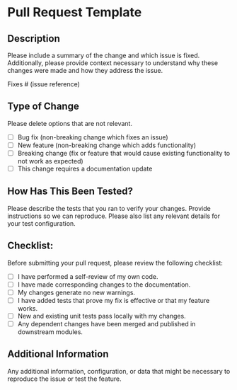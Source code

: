 # Pull Request Template

## Description

Please include a summary of the change and which issue is fixed. Additionally, please provide context necessary to understand why these changes were made and how they address the issue.

Fixes # (issue reference)

## Type of Change

Please delete options that are not relevant.

- [ ] Bug fix (non-breaking change which fixes an issue)
- [ ] New feature (non-breaking change which adds functionality)
- [ ] Breaking change (fix or feature that would cause existing functionality to not work as expected)
- [ ] This change requires a documentation update

## How Has This Been Tested?

Please describe the tests that you ran to verify your changes. Provide instructions so we can reproduce. Please also list any relevant details for your test configuration.

## Checklist:

Before submitting your pull request, please review the following checklist:

- [ ] I have performed a self-review of my own code.
- [ ] I have made corresponding changes to the documentation.
- [ ] My changes generate no new warnings.
- [ ] I have added tests that prove my fix is effective or that my feature works.
- [ ] New and existing unit tests pass locally with my changes.
- [ ] Any dependent changes have been merged and published in downstream modules.

## Additional Information

Any additional information, configuration, or data that might be necessary to reproduce the issue or test the feature.